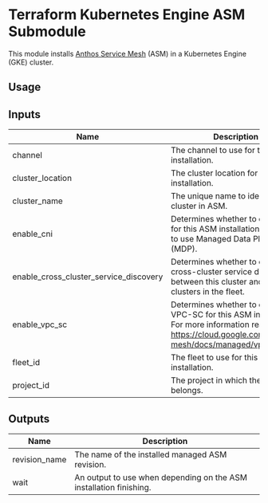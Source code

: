 # Terraform Kubernetes Engine ASM Submodule

This module installs [Anthos Service Mesh](https://cloud.google.com/service-mesh/docs) (ASM) in a Kubernetes Engine (GKE) cluster.

## Usage

 <!-- BEGINNING OF PRE-COMMIT-TERRAFORM DOCS HOOK -->
## Inputs

| Name | Description | Type | Default | Required |
|------|-------------|------|---------|:--------:|
| channel | The channel to use for this ASM installation. | `string` | `""` | no |
| cluster\_location | The cluster location for this ASM installation. | `string` | n/a | yes |
| cluster\_name | The unique name to identify the cluster in ASM. | `string` | n/a | yes |
| enable\_cni | Determines whether to enable CNI for this ASM installation. Required to use Managed Data Plane (MDP). | `bool` | `false` | no |
| enable\_cross\_cluster\_service\_discovery | Determines whether to enable cross-cluster service discovery between this cluster and other clusters in the fleet. | `bool` | `false` | no |
| enable\_vpc\_sc | Determines whether to enable VPC-SC for this ASM installation. For more information read https://cloud.google.com/service-mesh/docs/managed/vpc-sc | `bool` | `false` | no |
| fleet\_id | The fleet to use for this ASM installation. | `string` | `""` | no |
| project\_id | The project in which the resource belongs. | `string` | n/a | yes |

## Outputs

| Name | Description |
|------|-------------|
| revision\_name | The name of the installed managed ASM revision. |
| wait | An output to use when depending on the ASM installation finishing. |

<!-- END OF PRE-COMMIT-TERRAFORM DOCS HOOK -->
